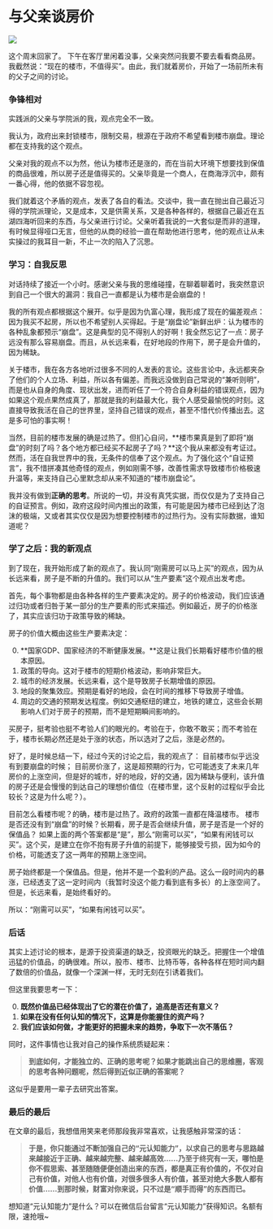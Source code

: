 # 与父亲谈房价

![](/Users/pampang/workspace/myself/pampang.github.io/_posts/买房.jpeg)

这个周末回家了。
下午在客厅里闲着没事，父亲突然问我要不要去看看商品房。我截然说：“现在的楼市，不值得买”。由此，我们就着房价，开始了一场前所未有的父子之间的讨论。

### 争锋相对

实践派的父亲与学院派的我，观点完全不一致。

我认为，政府出来封锁楼市，限制交易，根源在于政府不希望看到楼市崩盘。理论都在支持我的这个观点。

父亲对我的观点不以为然，他认为楼市还是涨的，而在当前大环境下想要找到保值的商品很难，所以房子还是值得买的。父亲毕竟是一个商人，在商海浮沉中，颇有一番心得，他的依据不容忽视。

我们就着这个矛盾的观点，发表了各自的看法。交谈中，我一直在抛出自己最近习得的学院派理论，又是成本，又是供需关系，又是各种各样的，根据自己最近在五湖四海听回来的东西，与父亲进行讨论。父亲听着我说的一大套似是而非的道理，有时候显得哑口无言，但他的从商的经验一直在帮助他进行思考，他的观点让从未实操过的我耳目一新，不止一次的陷入了沉思。

### 学习：自我反思

对话持续了接近一个小时。感谢父亲与我的思维碰撞，在聊着聊着时，我突然意识到自己一个很大的漏洞：我自己一直都是认为楼市是会崩盘的！

我的所有观点都根据这个展开。似乎是因为仇富心理，我形成了现在的偏差观点：因为我买不起房，所以也不希望别人买得起。于是“崩盘论”新鲜出炉：认为楼市的各种乱象都预示“崩盘”。这是典型的见不得别人的好啊！我全然忘记了一点：房子远没有那么容易崩盘。而且，从长远来看，在好地段的作用下，房子是会升值的，因为稀缺。

关于楼市，我在各方各地听过很多不同的人发表的言论。这些言论中，永远都夹杂了他们的个人立场、利益，所以各有偏差。而我远没做到自己常说的“兼听则明”，而是也从自身的角度、现状出发，进而听任了一个符合自身利益的错误观点，因为如果这个观点果然成真了，那就是我的利益最大化，我个人感受最愉悦的时刻。这直接导致我活在自己的世界里，坚持自己错误的观点，甚至不惜代价传播出去。这是多可怕的事实啊！

当然，目前的楼市发展的确是过热了。但扪心自问，**楼市果真是到了即将“崩盘”的时刻了吗？各个地方都已经买不起房子了吗？**这个我从来都没有考证过。然而，活在自我世界中的我，无条件的信奉了这个观点。为了强化这个“自证预言”，我不惜拼凑其他奇怪的观点，例如刚需不够，改善性需求导致楼市价格极速升温等，来支持自己心里默念却从来不知道的“楼市崩盘论”。

我并没有做到**正确的思考**。所说的一切，并没有真凭实据，而仅仅是为了支持自己的自证预言。例如，政府这段时间内推出的政策，有可能是因为楼市已经到达了泡沫的极端，又或者其实仅仅是因为想要控制楼市的过热行为。没有实际数据，谁知道呢？

### 学了之后：我的新观点

到了现在，我开始形成了新的观点了。我认同“刚需房可以马上买”的观点，因为从长远来看，房子是不断的升值的。我们可以从“生产要素”这个观点出发考虑。

首先，每个事物都是由各种各样的生产要素决定的。房子的价格波动，我们应该通过归功或者归咎于某一部分的生产要素的形式来描述。例如最近，房子的价格涨了，其实应该归功于政策导致的稀缺。

房子的价值大概由这些生产要素决定：

0. **国家GDP、国家经济的不断健康发展。**这是让我们长期看好楼市价值的根本原因。
1. 政策的导向。这对于楼市的短期价格波动，影响非常巨大。
2. 城市的经济发展。长远来看，这个是导致房子长期增值的原因。
3. 地段的聚集效应。预期是看好的地段，会在时间的推移下导致房子增值。
4. 周边的交通的预期发达程度。例如交通枢纽的建立，地铁的建立，这些会长期影响人们对于房子的预期，而不是短期瞬间影响的。

买房子，挺考验也挺不考验人们的眼光的。考验在于，你敢不敢买；而不考验在于，楼市长期必然还是处于涨的状态，所以选对了之后，涨是必然的。

好了，是时候总结一下，经过今天的讨论之后，我的观点了：
目前楼市似乎远没有到要崩盘的时候；
目前房价涨了，这是超预期的行为，它可能透支了未来几年房价的上涨空间，但是好的城市，好的地段，好的交通，因为稀缺与便利，该升值的房子还是会慢慢的到达自己的理想价值位（在楼市里，这个反射的过程似乎会比较长？这是为什么呢？）。

目前怎么看楼市呢？的确，楼市是过热了。政府的政策一直都在降温楼市。
楼市是否还没有到“崩盘”的时候？长期看，房子是否会继续升值，房子是否是一个好的保值品？
如果上面的两个答案都是“是”，那么“刚需可以买”，“如果有闲钱可以买”。这个买，是建立在你不抱有房子升值的前提下，能够接受亏损，因为如今的价格，可能透支了这一两年的预期上涨空间。

房子始终都是一个保值品。但是，他并不是一个盈利的产品。这么一段时间内的暴涨，已经透支了这一定时间内（我暂时没这个能力看到底有多长）的上涨空间了。但是，长远来看，是始终看好的。

所以：“刚需可以买”，“如果有闲钱可以买”。

### 后话

其实上述讨论的根本，是源于投资渠道的缺乏，投资眼光的缺乏。把握住一个增值迅猛的价值品，的确很难。所以，股市、楼市、比特币等，各种各样在短时间内翻了数倍的价值品，就像一个深渊一样，无时无刻在引诱着我们。

但这里我要思考一下：

0. **既然价值品已经体现出了它的潜在价值了，追高是否还有意义？**
1. **如果在没有任何认知的情况下，这算是你能握住的资产吗？**
2. **我们应该如何做，才能更好的把握未来的趋势，争取下一次不落伍？**

同时，这件事情也让我对自己的操作系统质疑起来：

> **到底如何，才能独立的、正确的思考呢？如果才能跳出自己的思维圈，客观的思考各种问题呢，然后得到近似正确的答案呢？**

这似乎是要用一辈子去研究出答案。

### 最后的最后

在文章的最后，我想借用笑来老师那段我非常喜欢，让我感触非常深的话：

> **于是，你只能通过不断加强自己的“元认知能力”，以求自己的思考与思路越来越接近于正确、越来越完整、越来越高效……乃至于终究有一天，哪怕是你不假思索、甚至随随便便创造出来的东西，都是真正有价值的，不仅对自己有价值，对他人也有价值，对很多很多人有价值，甚至对绝大多数人都有价值……到那时候，财富对你来说，只不过是“顺手而得”的东西而已。**

想知道“元认知能力”是什么？可以在微信后台留言“元认知能力”获得知识。名额有限，速抢哦~



